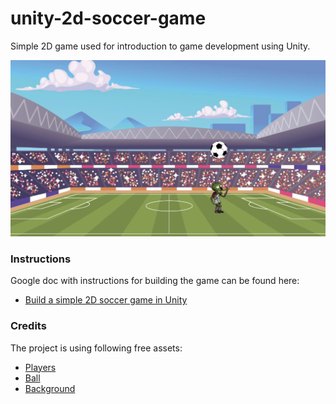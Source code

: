 # unity-2d-soccer-game

Simple 2D game used for introduction to game development using Unity.

![](Docs/Images/SoccerGame.png)

### Instructions

Google doc with instructions for building the game can be found here:

- [Build a simple 2D soccer game in Unity
](https://docs.google.com/document/d/1VKt-2gJg7psodEyEY1G-QcURRv4K3KrWR7gKJzaF29Q)

### Credits

The project is using following free assets:

- [Players](https://opengameart.org/content/zombie-soccer-assets)
- [Ball](https://en.m.wikipedia.org/wiki/File:Soccerball.svg)
- [Background](https://www.vecteezy.com/vector-art/3012060-crowded-football-stadium)

